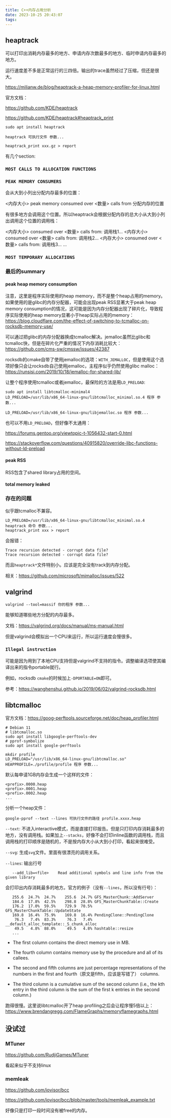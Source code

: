 ```yaml
---
title: C++内存占用分析
date: 2023-10-25 20:43:07
tags:
---
```


## heaptrack

可以打印出消耗内存最多的地方、申请内存次数最多的地方、临时申请内存最多的地方。

运行速度差不多是正常运行的三四倍。输出的trace虽然经过了压缩，但还是很大。

<https://milianw.de/blog/heaptrack-a-heap-memory-profiler-for-linux.html>

官方文档：

<https://github.com/KDE/heaptrack>

<https://github.com/KDE/heaptrack#heaptrack_print>

```shell
sudo apt install heaptrack
```

```shell
heaptrack 可执行文件 参数...
```

```shell
heaptrack_print xxx.gz > report
```

有几个section:

### `MOST CALLS TO ALLOCATION FUNCTIONS`

### `PEAK MEMORY CONSUMERS`

会从大到小列出分配内存最多的位置：

<内存大小> peak memory consumed over <数量> calls from
分配内存的位置

有很多地方会调用这个位置。所以heaptrack会根据分配内存的总大小从大到小列出调用这个位置的调用栈：

<内存大小> consumed over <数量> calls from:
调用栈1...
<内存大小> consumed over <数量> calls from:
调用栈2...
<内存大小> consumed over <数量> calls from:
调用栈3...
...

### `MOST TEMPORARY ALLOCATIONS`

### 最后的summary

#### peak heap memory consumption

注意，这里是程序实际使用的heap memory，而不是整个heap占用的memory。如果使用的是glibc的内存分配器，可能会出现peak RSS显著大于peak heap memory consumption的情况，这可能是因为内存分配器出现了碎片化，导致程序实际使用的heap memory显著小于heap实际占用的memory：<https://blog.cloudflare.com/the-effect-of-switching-to-tcmalloc-on-rocksdb-memory-use/>

可以通过把glibc的内存分配器换成tcmalloc解决。jemalloc虽然比glibc和tcmalloc快，但是在碎片化严重的情况下内存消耗比较大：<https://github.com/cms-sw/cmssw/issues/42387>

rocksdb的cmake自带了使用jemalloc的选项：`WITH_JEMALLOC`，但是使用这个选项好像只会让rocksdb自己使用jemalloc，主程序似乎仍然使用glibc malloc：<https://runsisi.com/2019/10/18/jemalloc-for-shared-lib/>

让整个程序使用tcmalloc或者jemalloc，最保险的方法是用`LD_PRELOAD`:

```shell
sudo apt install libtcmalloc-minimal4
LD_PRELOAD=/usr/lib/x86_64-linux-gnu/libtcmalloc_minimal.so.4 程序 参数...

LD_PRELOAD=/usr/lib/x86_64-linux-gnu/libjemalloc.so 程序 参数...
```

也可以不用`LD_PRELOAD`，但好像不太通用：

<https://forums.gentoo.org/viewtopic-t-1056432-start-0.html>

<https://stackoverflow.com/questions/40915820/override-libc-functions-without-ld-preload>

#### peak RSS

RSS包含了shared library占用的空间。

#### total memory leaked

### 存在的问题

似乎跟tcmalloc不兼容。

```shell
LD_PRELOAD=/usr/lib/x86_64-linux-gnu/libtcmalloc_minimal.so.4 heaptrack 命令 参数...
heaptrack_print xxx > report
```

会报错：

```text
Trace recursion detected - corrupt data file?
Trace recursion detected - corrupt data file?
```

而且`heaptrack*`文件特别小。应该是完全没有track到内存分配。

相关：<https://github.com/microsoft/mimalloc/issues/522>

## valgrind

`valgrind --tool=massif 你的程序 参数...`

能够知道哪些地方分配的内存最多。

文档：<https://valgrind.org/docs/manual/ms-manual.html>

但是valgrind会模拟出一个CPU来运行，所以运行速度会慢很多。

### `Illegal instruction`

可能是因为用到了本地CPU支持但是valgrind不支持的指令。调整编译选项使其编译出来的指令portable就行。

例如，rocksdb `cmake`的时候加上`-DPORTABLE=ON`即可。

参考：<https://wanghenshui.github.io/2019/06/02/valgrind-rocksdb.html>

## libtcmalloc

官方文档：<https://goog-perftools.sourceforge.net/doc/heap_profiler.html>

```shell
# Debian 11
# libtcmalloc.so
sudo apt install libgoogle-perftools-dev
# pprof-symbolize
sudo apt install google-perftools
```

```shell
mkdir profile
LD_PRELOAD="/usr/lib/x86_64-linux-gnu/libtcmalloc.so" HEAPPROFILE=./profile/profile 程序 参数...
```

默认每申请1GB内存会生成一个这样的文件：

```text
<prefix>.0000.heap
<prefix>.0001.heap
<prefix>.0002.heap
...
```

分析一个heap文件：

```shell
google-pprof --text --lines 可执行文件的路径 profile.xxxx.heap
```

`--text`: 不进入interactive模式，而是直接打印报告。但是只打印内存消耗最多的地方，没有调用栈。如果加上`--stacks`，好像不会打印inline函数的调用栈，而且调用栈的打印顺序是随机的，不是按内存大小从大到小打印，看起来很难受。

`--svg`: 生成`svg`文件。里面有很漂亮的调用关系。

`--lines`: 输出行号

```text
   --add_lib=<file>    Read additional symbols and line info from the given library
```

会打印出内存消耗最多的地方。官方的例子（没有`--lines`，所以没有行号）：

```shell
   255.6  24.7%  24.7%    255.6  24.7% GFS_MasterChunk::AddServer
   184.6  17.8%  42.5%    298.8  28.8% GFS_MasterChunkTable::Create
   176.2  17.0%  59.5%    729.9  70.5% GFS_MasterChunkTable::UpdateState
   169.8  16.4%  75.9%    169.8  16.4% PendingClone::PendingClone
    76.3   7.4%  83.3%     76.3   7.4% __default_alloc_template::_S_chunk_alloc
    49.5   4.8%  88.0%     49.5   4.8% hashtable::resize
   ...
```

- The first column contains the direct memory use in MB.

- The fourth column contains memory use by the procedure and all of its callees.

- The second and fifth columns are just percentage representations of the numbers in the first and fourth（原文是fifth，应该是写错了） columns.

- The third column is a cumulative sum of the second column (i.e., the kth entry in the third column is the sum of the first k entries in the second column.)

跑得很慢。这里说libtcmalloc开了heap profiling之后会让程序慢5倍以上：<https://www.brendangregg.com/FlameGraphs/memoryflamegraphs.html>

## 没试过

### MTuner

<https://github.com/RudjiGames/MTuner>

看起来似乎不支持linux

### memleak

<https://github.com/iovisor/bcc>

<https://github.com/iovisor/bcc/blob/master/tools/memleak_example.txt>

好像只是打印一段时间没有被free的内存。
